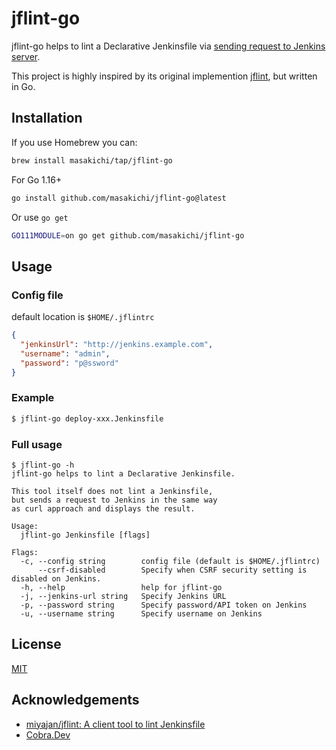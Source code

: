 # jflint-go

jflint-go helps to lint a Declarative Jenkinsfile via [sending request to Jenkins server](https://www.jenkins.io/doc/book/pipeline/development/#linter).

This project is highly inspired by its original implemention [jflint](https://github.com/miyajan/jflint), but written in Go.

## Installation

If you use Homebrew you can:

```bash
brew install masakichi/tap/jflint-go
```

For Go 1.16+

```bash
go install github.com/masakichi/jflint-go@latest
```

Or use `go get`

```bash
GO111MODULE=on go get github.com/masakichi/jflint-go
```

## Usage

### Config file

default location is `$HOME/.jflintrc`

```json
{
  "jenkinsUrl": "http://jenkins.example.com",
  "username": "admin",
  "password": "p@ssword"
}
```

### Example

```bash
$ jflint-go deploy-xxx.Jenkinsfile
```

### Full usage

```
$ jflint-go -h
jflint-go helps to lint a Declarative Jenkinsfile.

This tool itself does not lint a Jenkinsfile,
but sends a request to Jenkins in the same way
as curl approach and displays the result.

Usage:
  jflint-go Jenkinsfile [flags]

Flags:
  -c, --config string        config file (default is $HOME/.jflintrc)
      --csrf-disabled        Specify when CSRF security setting is disabled on Jenkins.
  -h, --help                 help for jflint-go
  -j, --jenkins-url string   Specify Jenkins URL
  -p, --password string      Specify password/API token on Jenkins
  -u, --username string      Specify username on Jenkins
```

## License

[MIT](https://choosealicense.com/licenses/mit/)

## Acknowledgements

- [miyajan/jflint: A client tool to lint Jenkinsfile](https://github.com/miyajan/jflint)
- [Cobra.Dev](https://cobra.dev/)
